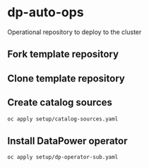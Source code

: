 # dp-auto-ops
Operational repository to deploy to the cluster

## Fork template repository

## Clone template repository

## Create catalog sources

```bash
oc apply setup/catalog-sources.yaml
```

## Install DataPower operator

```bash
oc apply setup/dp-operator-sub.yaml
```

## 
